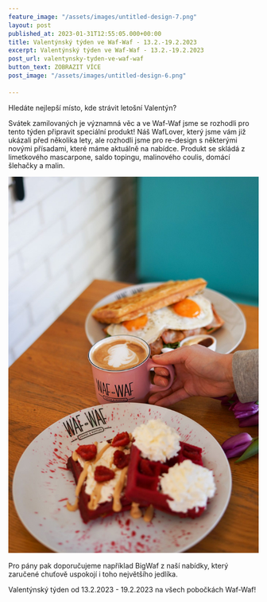 ```yaml
---
feature_image: "/assets/images/untitled-design-7.png"
layout: post
published_at: 2023-01-31T12:55:05.000+00:00
title: Valentýnský týden ve Waf-Waf - 13.2.-19.2.2023
excerpt: Valentýnský týden ve Waf-Waf - 13.2.-19.2.2023
post_url: valentynsky-tyden-ve-waf-waf
button_text: ZOBRAZIT VÍCE
post_image: "/assets/images/untitled-design-6.png"

---
```

Hledáte nejlepší místo, kde strávit letošní Valentýn?   
  
Svátek zamilovaných je významná věc a ve Waf-Waf jsme se rozhodli pro tento týden připravit speciální produkt! Náš WafLover, který jsme vám již ukázali před několika lety, ale rozhodli jsme pro re-design s některými novými přísadami, které máme aktuálně na nabídce. Produkt se skládá z limetkového mascarpone, saldo topingu, malinového coulis, domácí šlehačky a malin. 

![](/assets/images/01195616-60e5-404d-a4f5-3791d4dd5e33.JPG)

Pro pány pak doporučujeme například BigWaf z naší nabídky, který zaručené chuťově uspokojí i toho největšího jedlíka.   
  
Valentýnský týden od 13.2.2023 - 19.2.2023 na všech pobočkách Waf-Waf! 